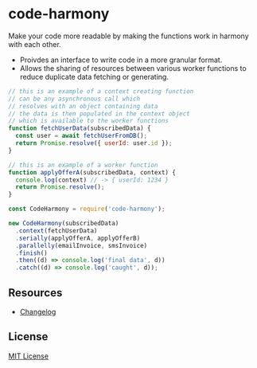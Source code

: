 # code-harmony

Make your code more readable by making the functions work in harmony with each other.

- Proivdes an interface to write code in a more granular format.
- Allows the sharing of resources between various worker functions to reduce duplicate data fetching or generating.

```js
// this is an example of a context creating function
// can be any asynchronous call which
// resolves with an object containing data
// the data is then populated in the context object
// which is available to the worker functions
function fetchUserData(subscribedData) {
  const user = await fetchUserFromDB();
  return Promise.resolve({ userId: user.id });
}

// this is an example of a worker function
function applyOfferA(subscribedData, context) {
  console.log(context) // -> { userId: 1234 }
  return Promise.resolve();
}

const CodeHarmony = require('code-harmony');

new CodeHarmony(subscribedData)
  .context(fetchUserData)
  .serially(applyOfferA, applyOfferB)
  .parallelly(emailInvoice, smsInvoice)
  .finish()
  .then((d) => console.log('final data', d))
  .catch((d) => console.log('caught', d));
```

## Resources

- [Changelog](https://github.com/thakursaurabh1998/code-harmony/blob/master/CHANGELOG.md)

## License

[MIT License](https://choosealicense.com/licenses/mit/)

